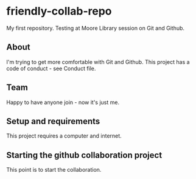 # friendly-collab-repo
My first repository. Testing at Moore Library session on Git and Github.

## About
I'm trying to get more comfortable with Git and Github. This project has a code of conduct - see Conduct file.

## Team
Happy to have anyone join - now it's just me.

## Setup and requirements
This project requires a computer and internet.

## Starting the github collaboration project

This point is to start the collaboration.
